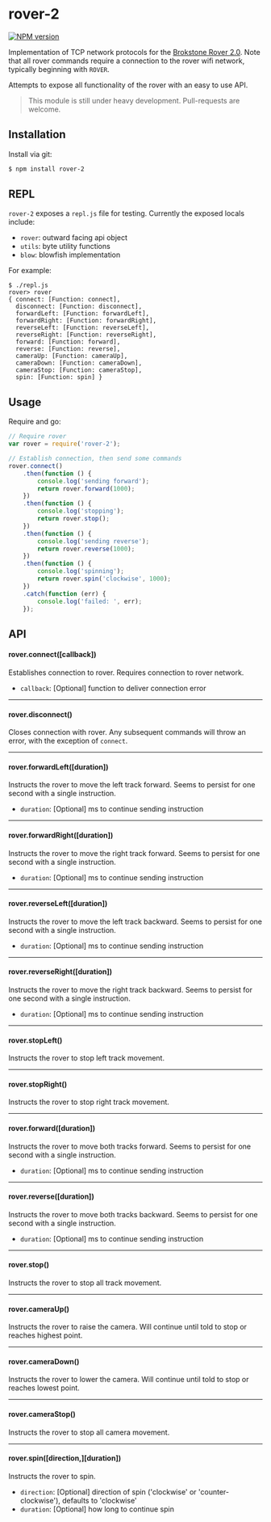 # rover-2

[![NPM version](https://badge.fury.io/js/rover-2.svg)](http://badge.fury.io/js/rover-2)

Implementation of TCP network protocols for the [Brokstone Rover 2.0](http://www.brookstone.com/rover-20-app-controlled-spy-tank).  Note that all rover commands require a connection to the rover wifi network, typically beginning with `ROVER`.

Attempts to expose all functionality of the rover with an easy to use API.

> This module is still under heavy development. Pull-requests are welcome.


## Installation

Install via git:

```bash
$ npm install rover-2
```


## REPL

`rover-2` exposes a `repl.js` file for testing.  Currently the exposed locals include:

* `rover`: outward facing api object
* `utils`: byte utility functions
* `blow`: blowfish implementation


For example:

```
$ ./repl.js 
rover> rover
{ connect: [Function: connect],
  disconnect: [Function: disconnect],
  forwardLeft: [Function: forwardLeft],
  forwardRight: [Function: forwardRight],
  reverseLeft: [Function: reverseLeft],
  reverseRight: [Function: reverseRight],
  forward: [Function: forward],
  reverse: [Function: reverse],
  cameraUp: [Function: cameraUp],
  cameraDown: [Function: cameraDown],
  cameraStop: [Function: cameraStop],
  spin: [Function: spin] }
```

## Usage

Require and go:

```javascript
// Require rover
var rover = require('rover-2');

// Establish connection, then send some commands
rover.connect()
    .then(function () {
        console.log('sending forward');
        return rover.forward(1000);
    })
    .then(function () {
        console.log('stopping');
        return rover.stop();
    })
    .then(function () {
        console.log('sending reverse');
        return rover.reverse(1000);
    })
    .then(function () {
        console.log('spinning');
        return rover.spin('clockwise', 1000);
    })
    .catch(function (err) {
        console.log('failed: ', err);
    });

```

## API

#### rover.connect([callback])

Establishes connection to rover.  Requires connection to rover network.

* `callback`: [Optional] function to deliver connection error

___________________________________

#### rover.disconnect()

Closes connection with rover.  Any subsequent commands will throw an error, with the exception of `connect`.

___________________________________

#### rover.forwardLeft([duration])

Instructs the rover to move the left track forward.  Seems to persist for one second with a single instruction.

* `duration`: [Optional] ms to continue sending instruction

___________________________________

#### rover.forwardRight([duration])

Instructs the rover to move the right track forward.  Seems to persist for one second with a single instruction.

* `duration`: [Optional] ms to continue sending instruction

___________________________________

#### rover.reverseLeft([duration])

Instructs the rover to move the left track backward.  Seems to persist for one second with a single instruction.

* `duration`: [Optional] ms to continue sending instruction

___________________________________

#### rover.reverseRight([duration])

Instructs the rover to move the right track backward.  Seems to persist for one second with a single instruction.

* `duration`: [Optional] ms to continue sending instruction

___________________________________

#### rover.stopLeft()

Instructs the rover to stop left track movement.

___________________________________

#### rover.stopRight()

Instructs the rover to stop right track movement.

___________________________________

#### rover.forward([duration])

Instructs the rover to move both tracks forward.  Seems to persist for one second with a single instruction.

* `duration`: [Optional] ms to continue sending instruction

___________________________________

#### rover.reverse([duration])

Instructs the rover to move both tracks backward.  Seems to persist for one second with a single instruction.

* `duration`: [Optional] ms to continue sending instruction

___________________________________

#### rover.stop()

Instructs the rover to stop all track movement.

___________________________________

#### rover.cameraUp()

Instructs the rover to raise the camera.  Will continue until told to stop or reaches highest point.

___________________________________

#### rover.cameraDown()

Instructs the rover to lower the camera.  Will continue until told to stop or reaches lowest point.

___________________________________

#### rover.cameraStop()

Instructs the rover to stop all camera movement.

___________________________________

#### rover.spin([direction,][duration])

Instructs the rover to spin.

* `direction`: [Optional] direction of spin ('clockwise' or 'counter-clockwise'), defaults to 'clockwise'
* `duration`: [Optional] how long to continue spin